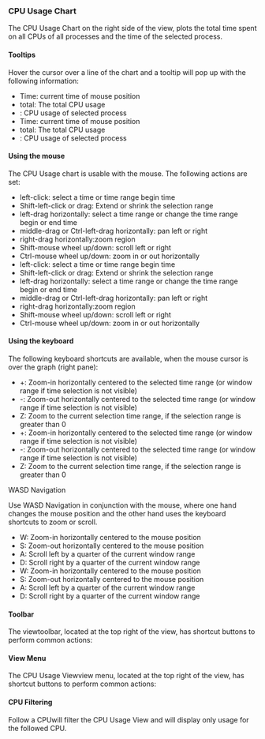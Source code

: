 ### CPU Usage Chart

The CPU Usage Chart on the right side of the view, plots the total time spent on all CPUs of all processes and the time of the selected process.

#### Tooltips

Hover the cursor over a line of the chart and a tooltip will pop up with the following information:
- Time: current time of mouse position
- total: The total CPU usage
- <process>: CPU usage of selected process
- Time: current time of mouse position
- total: The total CPU usage
- <process>: CPU usage of selected process



#### Using the mouse

The CPU Usage chart is usable with the mouse. The following actions are set:
- left-click: select a time or time range begin time
- Shift-left-click or drag: Extend or shrink the selection range
- left-drag horizontally: select a time range or change the time range begin or end time
- middle-drag or Ctrl-left-drag horizontally: pan left or right
- right-drag horizontally:zoom region
- Shift-mouse wheel up/down: scroll left or right
- Ctrl-mouse wheel up/down: zoom in or out horizontally
- left-click: select a time or time range begin time
- Shift-left-click or drag: Extend or shrink the selection range
- left-drag horizontally: select a time range or change the time range begin or end time
- middle-drag or Ctrl-left-drag horizontally: pan left or right
- right-drag horizontally:zoom region
- Shift-mouse wheel up/down: scroll left or right
- Ctrl-mouse wheel up/down: zoom in or out horizontally

#### Using the keyboard

The following keyboard shortcuts are available, when the mouse cursor is over the graph (right pane):
- +: Zoom-in horizontally centered to the selected time range (or window range if time selection is not visible)
- -: Zoom-out horizontally centered to the selected time range (or window range if time selection is not visible)
- Z: Zoom to the current selection time range, if the selection range is greater than 0
- +: Zoom-in horizontally centered to the selected time range (or window range if time selection is not visible)
- -: Zoom-out horizontally centered to the selected time range (or window range if time selection is not visible)
- Z: Zoom to the current selection time range, if the selection range is greater than 0

WASD Navigation

Use WASD Navigation in conjunction with the mouse, where one hand changes the mouse
			position and the other hand uses the keyboard shortcuts to zoom or scroll.
- W: Zoom-in horizontally centered to the mouse position
- S: Zoom-out horizontally centered to the mouse position
- A: Scroll left by a quarter of the current window range
- D: Scroll right by a quarter of the current window range
- W: Zoom-in horizontally centered to the mouse position
- S: Zoom-out horizontally centered to the mouse position
- A: Scroll left by a quarter of the current window range
- D: Scroll right by a quarter of the current window range

#### Toolbar

The viewtoolbar, located at the top right of the view, has shortcut buttons to perform common actions:

#### View Menu

The CPU Usage Viewview menu, located at the top right of the view, has shortcut buttons to perform common actions:

#### CPU Filtering

Follow a CPUwill filter the CPU Usage View and will display only usage for the followed CPU.